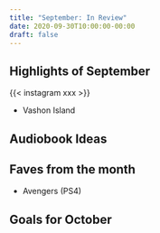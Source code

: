 ```yaml
---
title: "September: In Review"
date: 2020-09-30T10:00:00-00:00
draft: false
---
```




## Highlights of September

{{< instagram xxx >}}

- Vashon Island

## Audiobook Ideas


## Faves from the month

- Avengers (PS4)

## Goals for October
